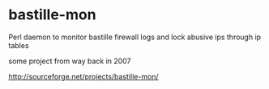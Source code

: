 bastille-mon
============

Perl daemon to monitor bastille firewall logs and lock abusive ips through ip tables 

some project from way back in 2007

http://sourceforge.net/projects/bastille-mon/
